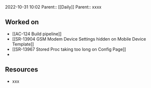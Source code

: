 2022-10-31 10:02
Parent:: [[Daily]] 
Parent:: xxxx

## Worked on

- [[AC-124 Build pipeline]]
- [[SR-13904 GSM Modem Device Settings hidden on Mobile Device Template]]
- [[SR-13967 Stored Proc taking too long on Config Page]]
- 

## Resources

- xxx




